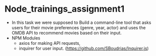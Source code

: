 # Node_trainings_assignment1
- In this task we were supposed to Build a command-line tool that asks users for their movie preferences (genre, year, actor) and uses the OMDB API to recommend movies based on their input.
- NPM Modules
  - axios for making API requests, 
  - inquirer for user input. (https://github.com/SBoudrias/Inquirer.js)
